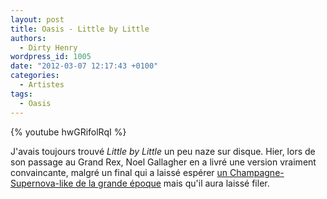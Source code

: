```yaml
---
layout: post
title: Oasis - Little by Little
authors:
  - Dirty Henry
wordpress_id: 1005
date: "2012-03-07 12:17:43 +0100"
categories:
  - Artistes
tags:
  - Oasis
---
```


{% youtube hwGRifolRqI %}

J'avais toujours trouvé _Little by Little_ un peu naze sur disque. Hier, lors de
son passage au Grand Rex, Noel Gallagher en a livré une version vraiment
convaincante, malgré un final qui a laissé espérer [un Champagne-Supernova-like
de la grande époque][1] mais qu'il aura laissé filer.

[1]: https://youtu.be/23fHy8dF47s?t=5m55s

